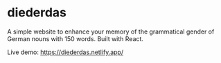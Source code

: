 # diederdas

A simple website to enhance your memory of the grammatical gender of German nouns with 150 words.
Built with React.

Live demo: https://diederdas.netlify.app/
